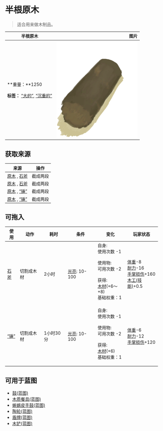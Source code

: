 # 半根原木  
> 适合用来做木制品。  
  
  半根原木  |   图片   
 ----  |  ----:   
 **重量：**1250<br><br>**标签：**	[“大的”](tag_Large.md), [“沉重的”](tag_Heavy.md)  |  ![](Sprite/HalfLog.png)   
  
## 获取来源  
来源  |  操作  
----  |  ----  
[原木](Log.md) , [石斧](StoneAxe.md)  |  截成两段  
[原木](Log.md) , [石斧](StoneAxe.md)  |  截成两段  
[原木](Log.md) , [“锤”](tag_Axe.md)  |  截成两段  
[原木](Log.md) , [“锤”](tag_Axe.md)  |  截成两段  
## 可拖入  
使用  |  动作  |  耗时  |  条件  |  变化  |  玩家状态  
----  |  ----  |  ----  |  ----  |  ----  |  ----  
[石斧](StoneAxe.md)  |  切割成木材  |  2小时  |  [光亮](Light.md): 10-100  |  自身:<br>使用次数  -1<br><br>使用物:<br>可用次数  -2<br><br>获得:<br>[木材](Wood.md)(+6～+8)<br>基础权重：1<br><br>  |  [体重](Weight.md)-8<br>[耐力](Stamina.md)-16<br>[手掌损伤](HandDamage.md)+160<br>[木工(技能)](Skill_Woodworking.md)+0.5  
[“锤”](tag_Axe.md)  |  切割成木材  |  1小时30分  |  [光亮](Light.md): 10-100  |  自身:<br>使用次数  -1<br><br>使用物:<br>可用次数  -2<br><br>获得:<br>[木材](Wood.md)(+6)<br>基础权重：1<br><br>  |  [体重](Weight.md)-6<br>[耐力](Stamina.md)-12<br>[手掌损伤](HandDamage.md)+120  
## 可用于蓝图  
- [鼓(蓝图)](Bp_Drum.md)  
- [木质餐具(蓝图)](Bp_EatingUtensilsWooden.md)  
- [蜥蜴皮手鼓(蓝图)](Bp_LizardDrum.md)  
- [陶轮(蓝图)](Bp_PotteryWheel.md)  
- [盾牌(蓝图)](Bp_Shield.md)  
- [木铲(蓝图)](Bp_WoodenShovel.md)  
  
  
